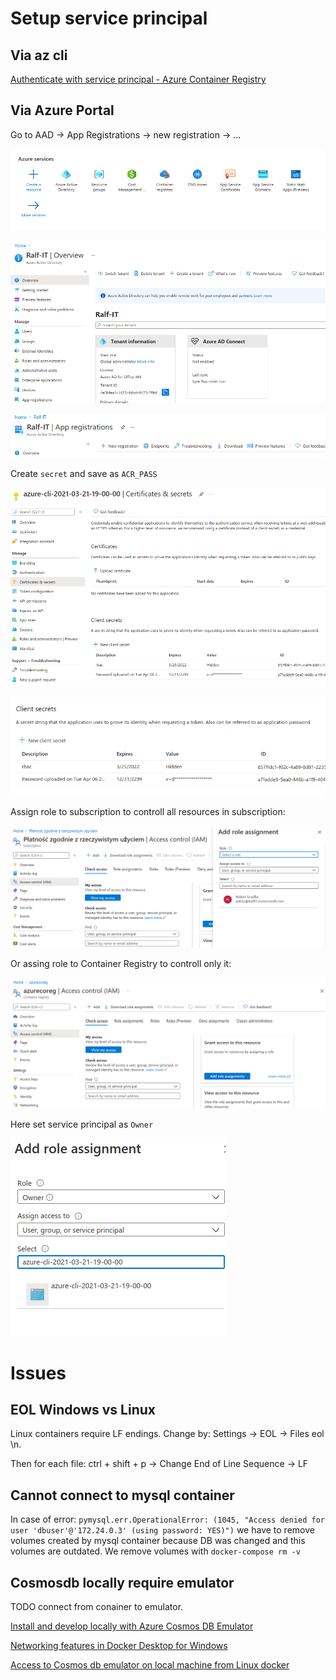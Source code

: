 # Setup service principal


## Via az cli
[Authenticate with service principal - Azure Container Registry](https://docs.microsoft.com/en-us/azure/container-registry/container-registry-auth-service-principal)

## Via Azure Portal

Go to AAD -> App Registrations -> new registration -> ...

![](images/README/2021-04-06-22-36-51.png)

![](images/README/2021-04-06-22-37-14.png)

![](images/README/2021-04-06-22-37-47.png)

Create `secret` and save as `ACR_PASS`

![](images/README/2021-04-06-22-38-14.png)

![](images/README/2021-04-06-22-38-31.png)


Assign role to subscription to controll all resources in subscription:

![](images/README/2021-04-06-22-40-18.png)

Or assing role to Container Registry to controll only it:

![](images/README/2021-04-06-22-49-18.png)


Here set service principal as `Owner`

![](images/README/2021-04-06-22-45-43.png)

# Issues

## EOL Windows vs Linux

Linux containers require LF endings. Change by: Settings -> EOL -> Files eol \n.

Then for each file: ctrl + shift + p -> Change End of Line Sequence -> LF


## Cannot connect to mysql container

In case of error: `pymysql.err.OperationalError: (1045, "Access denied for user 'dbuser'@'172.24.0.3' (using password: YES)")` we have to remove volumes created by mysql container because DB was changed and this volumes are outdated. We remove volumes with `docker-compose rm -v`

## Cosmosdb locally require emulator

TODO connect from conainer to emulator. 

[Install and develop locally with Azure Cosmos DB Emulator](https://docs.microsoft.com/en-us/azure/cosmos-db/local-emulator?tabs=cli%2Cssl-netstd21#export-the-ssl-certificate)

[Networking features in Docker Desktop for Windows](https://docs.docker.com/docker-for-windows/networking/#there-is-no-docker0-bridge-on-windows#i-want-to-connect-from-a-container-to-a-service-on-the-host)

[Access to Cosmos db emulator on local machine from Linux docker](https://stackoverflow.com/questions/56860749/access-to-cosmos-db-emulator-on-local-machine-from-linux-docker)